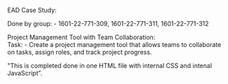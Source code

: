 EAD Case Study:

Done by group: - 1601-22-771-309, 1601-22-771-311, 1601-22-771-312

Project Management Tool with Team Collaboration:		
	Task: - Create a project management tool that allows teams to collaborate on tasks, assign roles, and track project progress.     
 
 "This is completed done in one HTML file with internal CSS and intenal JavaScript".
 
